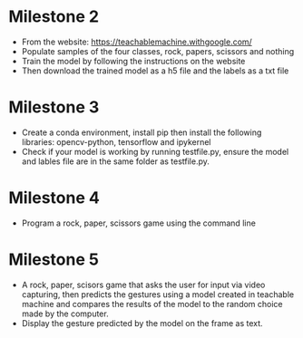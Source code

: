 # Milestone 2
* From the website: https://teachablemachine.withgoogle.com/ 
* Populate samples of the four classes, rock, papers, scissors and nothing
* Train the model by following the instructions on the website 
* Then download the trained model as a h5 file and the labels as a txt file

# Milestone 3
* Create a conda environment, install pip then install the following libraries: opencv-python, tensorflow and ipykernel
* Check if your model is working by running testfile.py, ensure the model and lables file are in the same folder as testfile.py.

# Milestone 4
* Program a rock, paper, scissors game using the command line

# Milestone 5
* A rock, paper, scisors game that asks the user for input via video capturing, then predicts the gestures using a model created in teachable machine and compares the     results of the model to the random choice made by the computer.
* Display the gesture predicted by the model on the frame as text.
